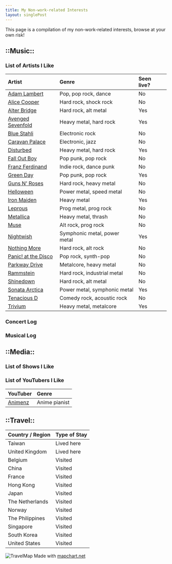 ```yaml
---
title: My Non-work-related Interests
layout: singlePost
---
```


This page is a compilation of my non-work-related interests, browse at your own risk!

## ::Music::

### List of Artists I Like

| Artist                                                | Genre                        | Seen live? |
|:------------------------------------------------------|:-----------------------------|:-----------|
| [Adam Lambert](https://youtu.be/aB5wmLTrwSs)          | Pop, pop rock, dance         | No         |
| [Alice Cooper](https://youtu.be/Qq4j1LtCdww)          | Hard rock, shock rock        | No         |
| [Alter Bridge](https://youtu.be/8ELpzmNeS4M)          | Hard rock, alt metal         | Yes        |
| [Avenged Sevenfold](https://youtu.be/KVjBCT2Lc94)     | Heavy metal, hard rock       | Yes        |
| [Blue Stahli](https://youtu.be/WeeivC7ZtHk)           | Electronic rock              | No         |
| [Caravan Palace](https://youtu.be/UbQgXeY_zi4)        | Electronic, jazz             | No         |
| [Disturbed](https://youtu.be/_LypjOTTH6E)             | Heavy metal, hard rock       | Yes        |
| [Fall Out Boy](https://youtu.be/5hDZbroaQDc)          | Pop punk, pop rock           | No         |
| [Franz Ferdinand](https://youtu.be/Ooq23i-QGBM)       | Indie rock, dance punk       | No         |
| [Green Day](https://youtu.be/A1OqtIqzScI)             | Pop punk, pop rock           | Yes        |
| [Guns N' Roses](https://youtu.be/56BBGZL1u-E)         | Hard rock, heavy metal       | No         |
| [Helloween](https://youtu.be/BauVYQgRQUA)             | Power metal, speed metal     | No         |
| [Iron Maiden](https://youtu.be/eHg9PJc1Nds)           | Heavy metal                  | Yes        |
| [Leprous](https://youtu.be/FZSlX1zXnfM)               | Prog metal, prog rock        | No         |
| [Metallica](https://youtu.be/CZv_lvvIVoI)             | Heavy metal, thrash          | No         |
| [Muse](https://youtu.be/w8KQmps-Sog)                  | Alt rock, prog rock          | No         |
| [Nightwish](https://youtu.be/pvkYwOJZONU)             | Symphonic metal, power metal | Yes        |
| [Nothing More](https://youtu.be/NAVEoc6NUKg)          | Hard rock, alt rock          | No         |
| [Panic! at the Disco](https://youtu.be/7qFF2v8VsaA)   | Pop rock, synth-pop          | No         |
| [Parkway Drive](https://youtu.be/QmtRMoMWUKE)         | Metalcore, heavy metal       | No         |
| [Rammstein](https://youtu.be/NeQM1c-XCDc)             | Hard rock, industrial metal  | No         |
| [Shinedown](https://youtu.be/OoHGZFyMCHU)             | Hard rock, alt metal         | No         |
| [Sonata Arctica](https://youtu.be/ehvmYAXXUWs)        | Power metal, symphonic metal | Yes        |
| [Tenacious D](https://youtu.be/3b1acvZRvV4)           | Comedy rock, acoustic rock   | No         |
| [Trivium](https://youtu.be/_XD2jKlCiK0)               | Heavy metal, metalcore       | Yes        |


### Concert Log



### Musical Log



## ::Media::

### List of Shows I Like



### List of YouTubers I Like

| YouTuber                                              | Genre                        |
|:------------------------------------------------------|:-----------------------------|
| [Animenz](https://youtu.be/sEQf5lcnj_o)               | Anime pianist                |



## ::Travel::

| Country / Region                        | Type of Stay            |
|:----------------------------------------|:------------------------|
| Taiwan                                  | Lived here              |
| United Kingdom                          | Lived here              |
| Belgium                                 | Visited                 |
| China                                   | Visited                 |
| France                                  | Visited                 |
| Hong Kong                               | Visited                 |
| Japan                                   | Visited                 |
| The Netherlands                         | Visited                 |
| Norway                                  | Visited                 |
| The Philippines                         | Visited                 |
| Singapore                               | Visited                 |
| South Korea                             | Visited                 |
| United States                           | Visited                 |

![TravelMap](assets/img/TravelMap.png)
Made with [mapchart.net](https://mapchart.net/world.html)
